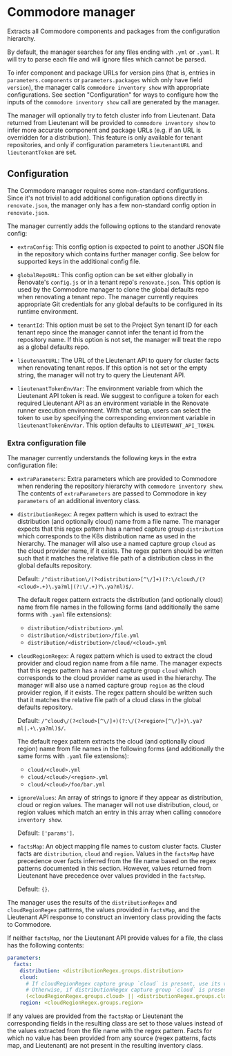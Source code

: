 # Commodore manager

Extracts all Commodore components and packages from the configuration hierarchy.

By default, the manager searches for any files ending with `.yml` or `.yaml`.
It will try to parse each file and will ignore files which cannot be parsed.

To infer component and package URLs for version pins (that is, entries in `parameters.components` or `parameters.packages` which only have field `version`), the manager calls `commodore inventory show` with appropriate configurations.
See section "Configuration" for ways to configure how the inputs of the `commodore inventory show` call are generated by the manager.

The manager will optionally try to fetch cluster info from Lieutenant.
Data returned from Lieutenant will be provided to `commodore inventory show` to infer more accurate component and package URLs (e.g. if an URL is overridden for a distribution).
This feature is only available for tenant repositories, and only if configuration parameters `lieutenantURL` and `lieutenantToken` are set.

## Configuration

The Commodore manager requires some non-standard configurations.
Since it's not trivial to add additional configuration options directly in `renovate.json`, the manager only has a few non-standard config option in `renovate.json`.

The manager currently adds the following options to the standard renovate config:

- `extraConfig`: This config option is expected to point to another JSON file in the repository which contains further manager config.
  See below for supported keys in the additional config file.

- `globalRepoURL`: This config option can be set either globally in Renovate's `config.js` or in a tenant repo's `renovate.json`.
  This option is used by the Commodore manager to clone the global defaults repo when renovating a tenant repo.
  The manager currently requires appropriate Git credentials for any global defaults to be configured in its runtime environment.

- `tenantId`: This option must be set to the Project Syn tenant ID for each tenant repo since the manager cannot infer the tenant id from the repository name.
  If this option is not set, the manager will treat the repo as a global defaults repo.

- `lieutenantURL`: The URL of the Lieutenant API to query for cluster facts when renovating tenant repos.
  If this option is not set or the empty string, the manager will not try to query the Lieutenant API.

- `lieutenantTokenEnvVar`: The environment variable from which the Lieutenant API token is read.
  We suggest to configure a token for each required Lieutenant API as an environment variable in the Renovate runner execution environment.
  With that setup, users can select the token to use by specifying the corresponding environment variable in `lieutenantTokenEnvVar`.
  This option defaults to `LIEUTENANT_API_TOKEN`.

### Extra configuration file

The manager currently understands the following keys in the extra configuration file:

- `extraParameters`: Extra parameters which are provided to Commodore when rendering the repository hierarchy with `commodore inventory show`.
  The contents of `extraParameters` are passed to Commodore in key `parameters` of an additional inventory class.

- `distributionRegex`: A regex pattern which is used to extract the distribution (and optionally cloud) name from a file name.
  The manager expects that this regex pattern has a named capture group `distribution` which corresponds to the K8s distribution name as used in the hierarchy.
  The manager will also use a named capture group `cloud` as the cloud provider name, if it exists.
  The regex pattern should be written such that it matches the relative file path of a distribution class in the global defaults repository.

  Default: `/^distribution\/(?<distribution>[^\/]+)(?:\/cloud\/(?<cloud>.+)\.ya?ml|(?:\/.+)?\.ya?ml)$/`.

  The default regex pattern extracts the distribution (and optionally cloud) name from file names in the following forms (and additionally the same forms with `.yaml` file extensions):

  - `distribution/<distribution>.yml`
  - `distribution/<distribution>/file.yml`
  - `distribution/<distribution>/cloud/<cloud>.yml`

- `cloudRegionRegex`: A regex pattern which is used to extract the cloud provider and cloud region name from a file name.
  The manager expects that this regex pattern has a named capture group `cloud` which corresponds to the cloud provider name as used in the hierarchy.
  The manager will also use a named capture group `region` as the cloud provider region, if it exists.
  The regex pattern should be written such that it matches the relative file path of a cloud class in the global defaults repository.

  Default: `/^cloud\/(?<cloud>[^\/]+)(?:\/(?<region>[^\/]+)\.ya?ml|.+\.ya?ml)$/`.

  The default regex pattern extracts the cloud (and optionally cloud region) name from file names in the following forms (and additionally the same forms with `.yaml` file extensions):

  - `cloud/<cloud>.yml`
  - `cloud/<cloud>/<region>.yml`
  - `cloud/<cloud>/foo/bar.yml`

- `ignoreValues`: An array of strings to ignore if they appear as distribution, cloud or region values.
  The manager will not use distribution, cloud, or region values which match an entry in this array when calling `commodore inventory show`.

  Default: `['params']`.

- `factsMap`: An object mapping file names to custom cluster facts.
  Cluster facts are `distribution`, `cloud` and `region`.
  Values in the `factsMap` have precedence over facts inferred from the file name based on the regex patterns documented in this section.
  However, values returned from Lieutenant have precedence over values provided in the `factsMap`.

  Default: `{}`.

The manager uses the results of the `distributionRegex` and `cloudRegionRegex` patterns, the values provided in `factsMap`, and the Lieutenant API response to construct an inventory class providing the facts to Commodore.

If neither `factsMap`, nor the Lieutenant API provide values for a file, the class has the following contents:

```yaml
parameters:
  facts:
    distribution: <distributionRegex.groups.distribution>
    cloud:
      # If cloudRegionRegex capture group `cloud` is present, use its value.
      # Otherwise, if distributionRegex capture group `cloud` is present use its value.
      (<cloudRegionRegex.groups.cloud> || <distributionRegex.groups.cloud>)
    region: <cloudRegionRegex.groups.region>
```

If any values are provided from the `factsMap` or Lieutenant the corresponding fields in the resulting class are set to those values instead of the values extracted from the file name with the regex pattern.
Facts for which no value has been provided from any source (regex patterns, facts map, and Lieutenant) are not present in the resulting inventory class.
